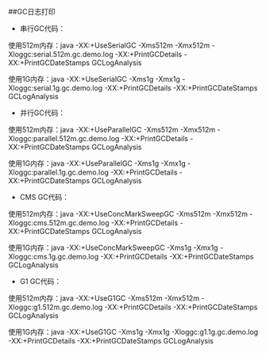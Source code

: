 ##GC日志打印
* 串行GC代码：

使用512m内存：java -XX:+UseSerialGC -Xms512m -Xmx512m -Xloggc:serial.512m.gc.demo.log -XX:+PrintGCDetails -XX:+PrintGCDateStamps GCLogAnalysis

使用1G内存：java -XX:+UseSerialGC -Xms1g -Xmx1g -Xloggc:serial.1g.gc.demo.log -XX:+PrintGCDetails -XX:+PrintGCDateStamps GCLogAnalysis

* 并行GC代码：

使用512m内存：java -XX:+UseParallelGC -Xms512m -Xmx512m -Xloggc:parallel.512m.gc.demo.log -XX:+PrintGCDetails -XX:+PrintGCDateStamps GCLogAnalysis

使用1G内存：java -XX:+UseParallelGC -Xms1g -Xmx1g -Xloggc:parallel.1g.gc.demo.log -XX:+PrintGCDetails -XX:+PrintGCDateStamps GCLogAnalysis

* CMS GC代码：

使用512m内存：java -XX:+UseConcMarkSweepGC -Xms512m -Xmx512m -Xloggc:cms.512m.gc.demo.log -XX:+PrintGCDetails -XX:+PrintGCDateStamps GCLogAnalysis

使用1G内存：java -XX:+UseConcMarkSweepGC -Xms1g -Xmx1g -Xloggc:cms.1g.gc.demo.log -XX:+PrintGCDetails -XX:+PrintGCDateStamps GCLogAnalysis

* G1 GC代码：

使用512m内存：java -XX:+UseG1GC -Xms512m -Xmx512m -Xloggc:g1.512m.gc.demo.log -XX:+PrintGCDetails -XX:+PrintGCDateStamps GCLogAnalysis

使用1G内存：java -XX:+UseG1GC -Xms1g -Xmx1g -Xloggc:g1.1g.gc.demo.log -XX:+PrintGCDetails -XX:+PrintGCDateStamps GCLogAnalysis






